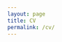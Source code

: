 ```yaml
---
layout: page
title: CV
permalink: /cv/
---
```

 <object data="../assets/documents/cv_homepage.pdf" style="width:100%;height:50vh;" type='application/pdf'></object>